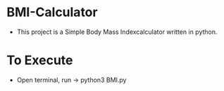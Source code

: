 # BMI-Calculator

- This project is a Simple Body Mass Indexcalculator written in python.

# To Execute
- Open terminal, run -> python3 BMI.py
